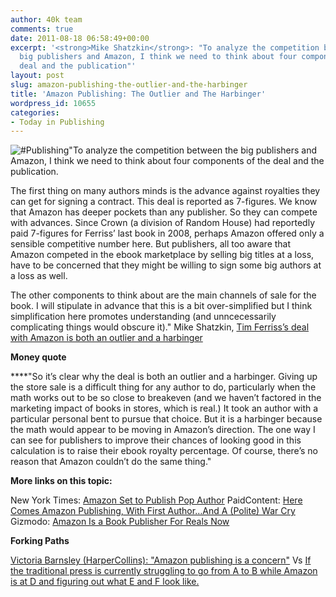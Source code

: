 ```yaml
---
author: 40k team
comments: true
date: 2011-08-18 06:58:49+00:00
excerpt: '<strong>Mike Shatzkin</strong>: "To analyze the competition between the
  big publishers and Amazon, I think we need to think about four components of the
  deal and the publication"'
layout: post
slug: amazon-publishing-the-outlier-and-the-harbinger
title: 'Amazon Publishing: The Outlier and The Harbinger'
wordpress_id: 10655
categories:
- Today in Publishing
---
```


![#Publishing](http://www.40kbooks.com/wp-content/uploads/Publishing.jpg)"To analyze the competition between the big publishers and Amazon, I think we need to think about four components of the deal and the publication.

The first thing on many authors minds is the advance against royalties they can get for signing a contract. This deal is reported as 7-figures. We know that Amazon has deeper pockets than any publisher. So they can compete with advances. Since Crown (a division of Random House) had reportedly paid 7-figures for Ferriss’ last book in 2008, perhaps Amazon offered only a sensible competitive number here. But publishers, all too aware that Amazon competed in the ebook marketplace by selling big titles at a loss, have to be concerned that they might be willing to sign some big authors at a loss as well.

The other components to think about are the main channels of sale for the book. I will stipulate in advance that this is a bit over-simplified but I think simplification here promotes understanding (and unncecessarily complicating things would obscure it)."
Mike Shatzkin, [Tim Ferriss’s deal with Amazon is both an outlier and a harbinger](http://www.idealog.com/blog/tim-ferrisss-deal-with-amazon-is-both-an-outlier-and-a-harbinger?utm_source=rss&utm_medium=rss&utm_campaign=tim-ferrisss-deal-with-amazon-is-both-an-outlier-and-a-harbinger)

**Money quote**

****"So it’s clear why the deal is both an outlier and a harbinger. Giving up the store sale is a difficult thing for any author to do, particularly when the math works out to be so close to breakeven (and we haven’t factored in the marketing impact of books in stores, which is real.) It took an author with a particular personal bent to pursue that choice. But it is a harbinger because the math would appear to be moving in Amazon’s direction. The one way I can see for publishers to improve their chances of looking good in this calculation is to raise their ebook royalty percentage. Of course, there’s no reason that Amazon couldn’t do the same thing."

**More links on this topic:**

New York Times: [Amazon Set to Publish Pop Author](http://www.nytimes.com/2011/08/17/technology/amazon-set-to-publish-tim-ferriss.html)
PaidContent: [Here Comes Amazon Publishing, With First Author…And A (Polite) War Cry](http://paidcontent.org/article/419-here-comes-amazon-publishing-with-first-author...and-a-polite-war-cry/)
Gizmodo: [Amazon Is a Book Publisher For Reals Now](http://gizmodo.com/5831785/amazon-is-a-book-publisher-for-reals-now)

**Forking Paths**

[Victoria Barnsley (HarperCollins): "Amazon publishing is a concern"](http://www.thebookseller.com/news/amazon-publishing-concern%E2%80%94barnsley.html) Vs [If the traditional press is currently struggling to go from A to B while Amazon is at D and figuring out what E and F look like.](http://indiereader.com/2011/08/from-self-publishing-to-metapublishing-a-farewell-from-scott-nicholson/)
